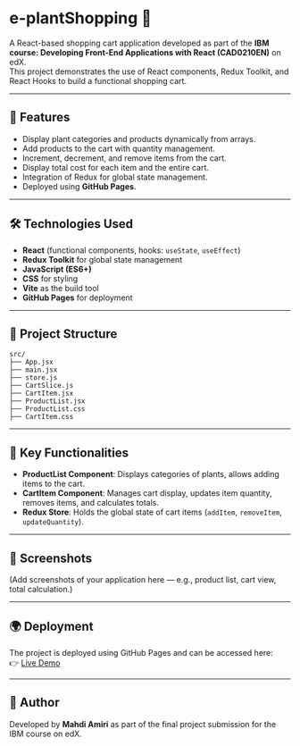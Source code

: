 # e-plantShopping 🌱

A React-based shopping cart application developed as part of the **IBM course: Developing Front-End Applications with React (CAD0210EN)** on edX.  
This project demonstrates the use of React components, Redux Toolkit, and React Hooks to build a functional shopping cart.

---

## 🚀 Features
- Display plant categories and products dynamically from arrays.
- Add products to the cart with quantity management.
- Increment, decrement, and remove items from the cart.
- Display total cost for each item and the entire cart.
- Integration of Redux for global state management.
- Deployed using **GitHub Pages**.

---

## 🛠️ Technologies Used
- **React** (functional components, hooks: `useState`, `useEffect`)
- **Redux Toolkit** for global state management
- **JavaScript (ES6+)**
- **CSS** for styling
- **Vite** as the build tool
- **GitHub Pages** for deployment

---

## 📂 Project Structure
```
src/
├── App.jsx
├── main.jsx
├── store.js
├── CartSlice.js
├── CartItem.jsx
├── ProductList.jsx
├── ProductList.css
├── CartItem.css
```

---

## 🔑 Key Functionalities
- **ProductList Component**: Displays categories of plants, allows adding items to the cart.
- **CartItem Component**: Manages cart display, updates item quantity, removes items, and calculates totals.
- **Redux Store**: Holds the global state of cart items (`addItem`, `removeItem`, `updateQuantity`).

---

## 📸 Screenshots
(Add screenshots of your application here — e.g., product list, cart view, total calculation.)

---

## 🌍 Deployment
The project is deployed using GitHub Pages and can be accessed here:  
👉 [Live Demo](https://mahdiamirik.github.io/e-plantShopping/)

---

## 📌 Author
Developed by **Mahdi Amiri** as part of the final project submission for the IBM course on edX.
